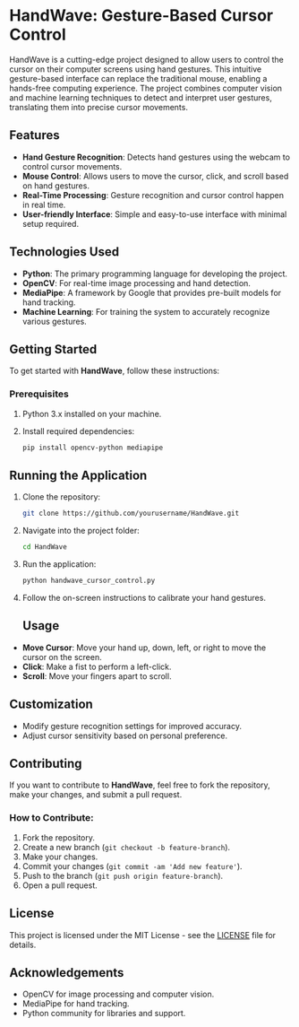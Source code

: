 # HandWave: Gesture-Based Cursor Control

HandWave is a cutting-edge project designed to allow users to control the cursor on their computer screens using hand gestures. This intuitive gesture-based interface can replace the traditional mouse, enabling a hands-free computing experience. The project combines computer vision and machine learning techniques to detect and interpret user gestures, translating them into precise cursor movements.

## Features

- **Hand Gesture Recognition**: Detects hand gestures using the webcam to control cursor movements.
- **Mouse Control**: Allows users to move the cursor, click, and scroll based on hand gestures.
- **Real-Time Processing**: Gesture recognition and cursor control happen in real time.
- **User-friendly Interface**: Simple and easy-to-use interface with minimal setup required.

## Technologies Used

- **Python**: The primary programming language for developing the project.
- **OpenCV**: For real-time image processing and hand detection.
- **MediaPipe**: A framework by Google that provides pre-built models for hand tracking.
- **Machine Learning**: For training the system to accurately recognize various gestures.
## Getting Started

To get started with **HandWave**, follow these instructions:

### Prerequisites

1. Python 3.x installed on your machine.
2. Install required dependencies:

   ```bash
   pip install opencv-python mediapipe
## Running the Application

1. Clone the repository:
   ```bash
   git clone https://github.com/yourusername/HandWave.git
   
2. Navigate into the project folder:
   ```bash
   cd HandWave
3. Run the application:
   ```bash
   python handwave_cursor_control.py
4. Follow the on-screen instructions to calibrate your hand gestures.
   ## Usage

- **Move Cursor**: Move your hand up, down, left, or right to move the cursor on the screen.
- **Click**: Make a fist to perform a left-click.
- **Scroll**: Move your fingers apart to scroll.

## Customization

- Modify gesture recognition settings for improved accuracy.
- Adjust cursor sensitivity based on personal preference.

## Contributing

If you want to contribute to **HandWave**, feel free to fork the repository, make your changes, and submit a pull request.

### How to Contribute:

1. Fork the repository.
2. Create a new branch (`git checkout -b feature-branch`).
3. Make your changes.
4. Commit your changes (`git commit -am 'Add new feature'`).
5. Push to the branch (`git push origin feature-branch`).
6. Open a pull request.

## License

This project is licensed under the MIT License - see the [LICENSE](LICENSE) file for details.

## Acknowledgements

- OpenCV for image processing and computer vision.
- MediaPipe for hand tracking.
- Python community for libraries and support.


